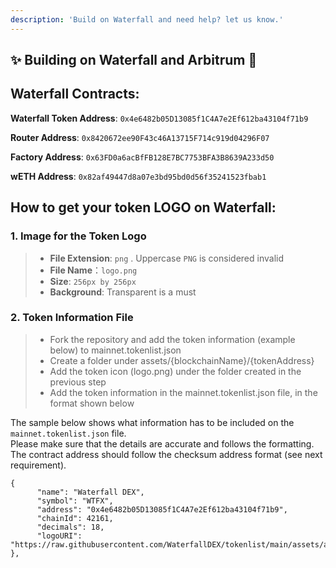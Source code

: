 ```yaml
---
description: 'Build on Waterfall and need help? let us know.'
---
```


## ✨ Building on Waterfall and Arbitrum 🌊

## **Waterfall Contracts:**

**Waterfall Token Address**: `0x4e6482b05D13085f1C4A7e2Ef612ba43104f71b9`

**Router Address**: `0x8420672ee90F43c46A13715F714c919d04296F07`

**Factory Address**: `0x63FD0a6acBfFB128E7BC7753BFA3B8639A233d50`

**wETH Address**: `0x82af49447d8a07e3bd95bd0d56f35241523fbab1`

## How to get your token LOGO on Waterfall:

### 1. Image for the Token Logo <a id="1-image-for-the-token-logo"></a>

> * **File Extension**: `png` . Uppercase `PNG` is considered invalid
> * **File Name**：`logo.png`
> * **Size**: `256px by 256px`
> * **Background**: Transparent is a must

### 2. Token Information File <a id="2-token-information-file"></a>

> * Fork the repository and add the token information (example below) to mainnet.tokenlist.json
> * Create a folder under assets/{blockchainName}/{tokenAddress}
> * Add the token icon (logo.png) under the folder created in the previous step
> * Add the token information in the mainnet.tokenlist.json file, in the format shown below

The sample below shows what information has to be included on the `mainnet.tokenlist.json` file.  
Please make sure that the details are accurate and follows the formatting.  
The contract address should follow the checksum address format \(see next requirement\).

```
{
      "name": "Waterfall DEX",
      "symbol": "WTFX",
      "address": "0x4e6482b05D13085f1C4A7e2Ef612ba43104f71b9",
      "chainId": 42161,
      "decimals": 18,
      "logoURI": "https://raw.githubusercontent.com/WaterfallDEX/tokenlist/main/assets/arbitrum/0x4e6482b05D13085f1C4A7e2Ef612ba43104f71b9/logo.png"
},

```
